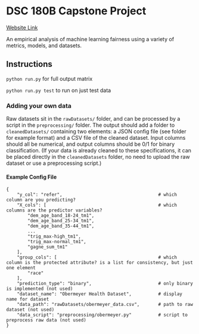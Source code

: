 # DSC 180B Capstone Project

[Website Link](https://annemxu.github.io/ml-fairness/)

An empirical analysis of machine learning fairness using a variety of metrics, models, and datasets.

## Instructions
`python run.py` for full output matrix

`python run.py test` to run on just test data

### Adding your own data
Raw datasets sit in the `rawDatasets/` folder, and can be processed by a script in the `preprocessing/` folder. The output should add a folder to `cleanedDatasets/` containing two elements: a JSON config file (see folder for example format) and a CSV file of the cleaned dataset. Input columns should all be numerical, and output columns should be 0/1 for binary classification. (If your data is already cleaned to these specifications, it can be placed directly in the `cleanedDatasets` folder, no need to upload the raw dataset or use a preprocessing script.)

#### Example Config File

```
{
    "y_col": "refer",                                    # which column are you predicting?
    "X_cols": [                                          # which columns are the predictor variables?
        "dem_age_band_18-24_tm1",
        "dem_age_band_25-34_tm1",
        "dem_age_band_35-44_tm1",
        ...
        "trig_max-high_tm1",
        "trig_max-normal_tm1",
        "gagne_sum_tm1"
    ],
    "group_cols": [                                      # which column is the protected attribute? is a list for consistency, but just one element
        "race"
    ],
    "prediction_type": "binary",                         # only binary is implemented (not used)
    "dataset_name": "Obermeyer Health Dataset",          # display name for dataset
    "data_path": "rawDatasets/obermeyer_data.csv",       # path to raw dataset (not used)
    "data_script": "preprocessing/obermeyer.py"          # script to preprocess raw data (not used)
}
```
